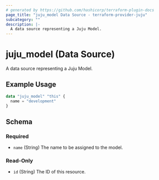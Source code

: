 ```yaml
---
# generated by https://github.com/hashicorp/terraform-plugin-docs
page_title: "juju_model Data Source - terraform-provider-juju"
subcategory: ""
description: |-
  A data source representing a Juju Model.
---
```


# juju_model (Data Source)

A data source representing a Juju Model.

## Example Usage

```terraform
data "juju_model" "this" {
  name = "development"
}
```

<!-- schema generated by tfplugindocs -->
## Schema

### Required

- `name` (String) The name to be assigned to the model.

### Read-Only

- `id` (String) The ID of this resource.


